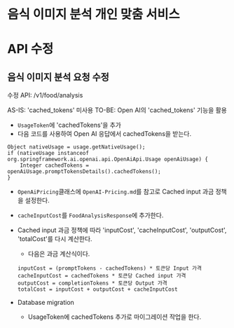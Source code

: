 # 음식 이미지 분석 개인 맞춤 서비스

# API 수정

## 음식 이미지 분석 요청 수정

수정 API: /v1/food/analysis

AS-IS: 'cached_tokens' 미사용
TO-BE: Open AI의 'cached_tokens' 기능을 활용

- `UsageToken`에 'cachedTokens'을 추가
- 다음 코드를 사용하여 Open AI 응답에서 cachedTokens을 받는다.

```
Object nativeUsage = usage.getNativeUsage();
if (nativeUsage instanceof org.springframework.ai.openai.api.OpenAiApi.Usage openAiUsage) {
    Integer cachedTokens = openAiUsage.promptTokensDetails().cachedTokens();
}
```

- `OpenAiPricing`클래스에 `OpenAI-Pricing.md`를 참고로 Cached input 과금 정책을 설정한다.
- `cacheInputCost`를 `FoodAnalysisResponse`에 추가한다.
- Cached input 과금 정책에 따라 'inputCost', 'cacheInputCost', 'outputCost', 'totalCost'를 다시 계산한다.
  - 다음은 과금 계산식이다.
  ```
  inputCost = (promptTokens - cachedTokens) * 토큰당 Input 가격
  cacheInputCost = cachedTokens * 토큰당 Cached input 가격
  outputCost = completionTokens * 토큰당 Output 가격
  totalCost = inputCost + outputCost + cacheInputCost
  ```

- Database migration
  - UsageToken에 cachedTokens 추가로 마이그레이션 작업을 한다.